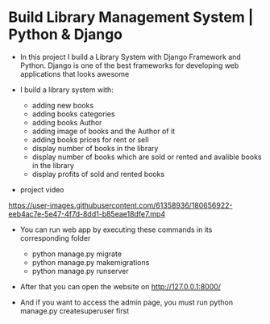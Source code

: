 ﻿# Build Library Management System | Python & Django
 
- In this project I build a Library System with Django Framework and Python.
 Django is one of the best frameworks for developing web applications that looks awesome 

- I build a library system with:
    - adding new books
    - adding books categories
    - adding books Author
    - adding image of books and the Author of it 
    - adding books prices for rent or sell 
    - display number of books in the library
    - display number of books which are sold or rented and avalible books in the library
    - display profits of sold and rented books
    
- project video



https://user-images.githubusercontent.com/61358936/180656922-eeb4ac7e-5e47-4f7d-8dd1-b85eae18dfe7.mp4






- You can run web app by executing these commands in its corresponding folder
   - python manage.py migrate
   - python manage.py makemigrations
   - python manage.py runserver

- After that you can open the website on http://127.0.0.1:8000/
- And if you want to access the admin page, you must run python manage.py createsuperuser first
